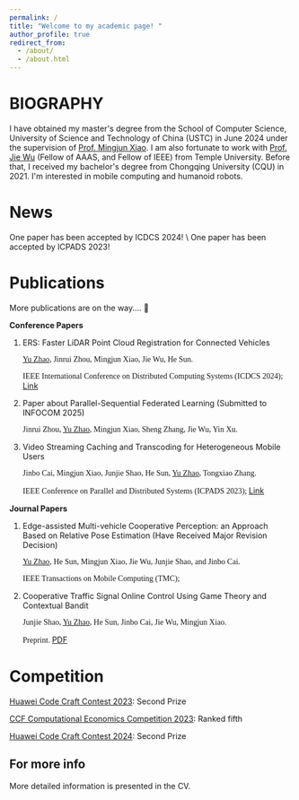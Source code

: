 ```yaml
---
permalink: /
title: "Welcome to my academic page! "
author_profile: true
redirect_from: 
  - /about/
  - /about.html
---
```


BIOGRAPHY
======
I have obtained my master's degree from the School of Computer Science, University of Science and Technology of China (USTC) in June 2024 under the supervision of [Prof. Mingjun Xiao](http://staff.ustc.edu.cn/~xiaomj/).  I am also fortunate to work with [Prof. Jie Wu](https://cis.temple.edu/~wu/) (Fellow of AAAS, and Fellow of IEEE) from Temple University. Before that, I received my bachelor's degree from Chongqing University (CQU) in 2021. I'm interested in mobile computing and humanoid robots.                    


News
=====
One paper has been accepted by ICDCS 2024! \\
One paper has been accepted by ICPADS 2023!

Publications
======
More publications are on the way.... :horse_racing:

**Conference Papers**

1. ERS: Faster LiDAR Point Cloud Registration for Connected Vehicles

   <font face="Times New Roman">

   <u>Yu Zhao</u>, Jinrui Zhou, Mingjun Xiao, Jie Wu, He Sun.<br />

   IEEE International Conference on Distributed Computing Systems (ICDCS 2024);
   </font>
   [Link](https://ieeexplore.ieee.org/document/10630930)
   
2. Paper about Parallel-Sequential Federated Learning (Submitted to INFOCOM 2025)
   
   <font face="Times New Roman">

   Jinrui Zhou, <u>Yu Zhao</u>, Mingjun Xiao, Sheng Zhang, Jie Wu, Yin Xu.<br />

   </font>

3. Video Streaming Caching and Transcoding for Heterogeneous Mobile Users

   <font face="Times New Roman">

   Jinbo Cai, Mingjun Xiao, Junjie Shao, He Sun, <u>Yu Zhao</u>, Tongxiao Zhang.<br />

   IEEE Conference on Parallel and Distributed Systems (ICPADS 2023);
   </font>
   [Link](https://ieeexplore.ieee.org/document/10476058)


   
**Journal Papers** 

1. Edge-assisted Multi-vehicle Cooperative Perception: an Approach Based on Relative Pose Estimation (Have Received Major Revision Decision)

   <font face="Times New Roman"><u>Yu Zhao</u>, He Sun, Mingjun Xiao, Jie Wu, Junjie Shao, and Jinbo Cai.<br />

   IEEE Transactions on Mobile Computing (TMC); 
   </font>
   
2. Cooperative Traffic Signal Online Control Using Game Theory and Contextual Bandit

   <font face="Times New Roman">

   Junjie Shao, <u>Yu Zhao</u>, He Sun, Jinbo Cai, Jie Wu, Mingjun Xiao.<br />
   
   Preprint.
   </font>
   [PDF](../files/Cooperative_Traffic_Signal_Online_Control.pdf)


Competition
======

[Huawei Code Craft Contest 2023](https://www.huaweicloud.com/special/codecraft2023.html): Second Prize

[CCF Computational Economics Competition 2023](http://www.jidiai.cn/ccf_2023/): Ranked fifth

[Huawei Code Craft Contest 2024](https://developer.huaweicloud.com/codecraft2024): Second Prize



For more info
------
More detailed information is presented in the CV.
